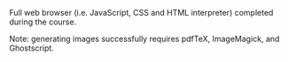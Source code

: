 Full web browser (i.e. JavaScript, CSS and HTML interpreter) completed during the course. 

Note: generating images successfully requires pdfTeX, ImageMagick, and Ghostscript.